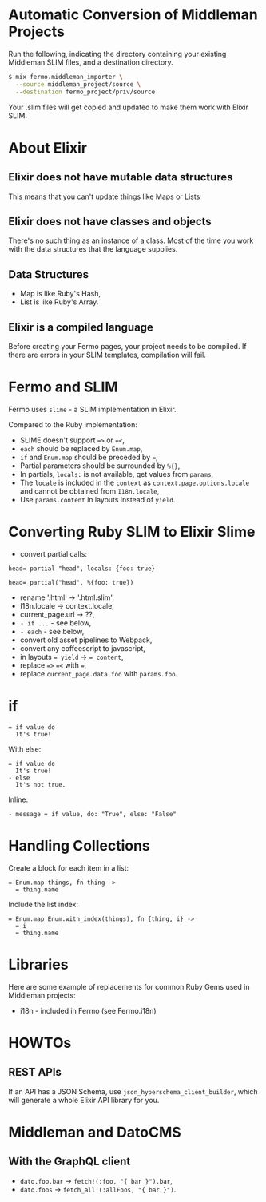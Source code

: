 # Automatic Conversion of Middleman Projects

Run the following, indicating the directory containing
your existing Middleman SLIM files, and a destination directory.

```sh
$ mix fermo.middleman_importer \
  --source middleman_project/source \
  --destination fermo_project/priv/source
```

Your .slim files will get copied and updated to make them
work with Elixir SLIM.

# About Elixir

## Elixir does not have mutable data structures

This means that you can't update things like Maps or Lists

## Elixir does not have classes and objects

There's no such thing as an instance of a class. Most of the
time you work with the data structures that the language supplies.

## Data Structures

* Map is like Ruby's Hash,
* List is like Ruby's Array.

## Elixir is a compiled language

Before creating your Fermo pages, your project needs to be compiled.
If there are errors in your SLIM templates, compilation will fail.

# Fermo and SLIM

Fermo uses `slime` - a SLIM implementation in Elixir.

Compared to the Ruby implementation:

* SLIME doesn't support `=>` or `=<`,
* `each` should be replaced by `Enum.map`,
* `if` and `Enum.map` should be preceded by `=`,
* Partial parameters should be surrounded by `%{}`,
* In partials, `locals:` is not available, get values from `params`,
* The `locale` is included in the `context` as `context.page.options.locale`
  and cannot be obtained from `I18n.locale`,
* Use `params.content` in layouts instead of `yield`.

# Converting Ruby SLIM to Elixir Slime

* convert partial calls:

```slim
head= partial "head", locals: {foo: true}
```

```slime
head= partial("head", %{foo: true})
```

* rename '.html' -> '.html.slim',
* I18n.locale -> context.locale,
* current_page.url -> ??,
* `- if ...` - see below,
* `- each` - see below,
* convert old asset pipelines to Webpack,
* convert any coffeescript to javascript,
* in layouts `= yield` -> `= content`,
* replace `=>` `=<` with `=`,
* replace `current_page.data.foo` with `params.foo`.

# if

```
= if value do
  It's true!
```

With else:

```
= if value do
  It's true!
- else
  It's not true.
```

Inline:

```
- message = if value, do: "True", else: "False"
```

# Handling Collections

Create a block for each item in a list:

```
= Enum.map things, fn thing ->
  = thing.name
```

Include the list index:

```
= Enum.map Enum.with_index(things), fn {thing, i} ->
  = i
  = thing.name
```

# Libraries

Here are some example of replacements for common Ruby Gems used in
Middleman projects:

* i18n - included in Fermo (see Fermo.i18n)

# HOWTOs

## REST APIs

If an API has a JSON Schema, use `json_hyperschema_client_builder`,
which will generate a whole Elixir API library for you.

# Middleman and DatoCMS

## With the GraphQL client

* `dato.foo.bar` -> `fetch!(:foo, "{ bar }").bar`,
* `dato.foos` -> `fetch_all!(:allFoos, "{ bar }")`.

